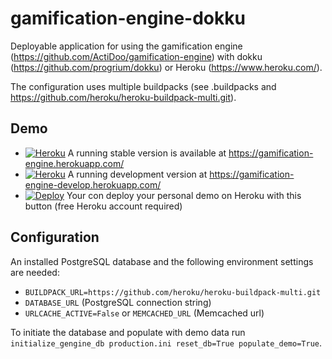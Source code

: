 # gamification-engine-dokku
Deployable application for using the gamification engine (https://github.com/ActiDoo/gamification-engine) with dokku (https://github.com/progrium/dokku) or Heroku (https://www.heroku.com/).

The configuration uses multiple buildpacks (see .buildpacks and https://github.com/heroku/heroku-buildpack-multi.git).

## Demo

* [![Heroku](https://heroku-badge.herokuapp.com/?app=gamification-engine&root=admin/)](https://gamification-engine.herokuapp.com) A running stable version is available at https://gamification-engine.herokuapp.com/
* [![Heroku](https://heroku-badge.herokuapp.com/?app=gamification-engine-develop&root=admin/)](https://gamification-engine-develop.herokuapp.com) A running development version at https://gamification-engine-develop.herokuapp.com/
* [![Deploy](https://www.herokucdn.com/deploy/button.svg)](https://heroku.com/deploy) Your con deploy your personal demo on Heroku with this button (free Heroku account required)

## Configuration
An installed PostgreSQL database and the following environment settings are needed:
* `BUILDPACK_URL=https://github.com/heroku/heroku-buildpack-multi.git`
* `DATABASE_URL` (PostgreSQL connection string)
* `URLCACHE_ACTIVE=False` or `MEMCACHED_URL` (Memcached url)

To initiate the database and populate with demo data run `initialize_gengine_db production.ini reset_db=True populate_demo=True`.

